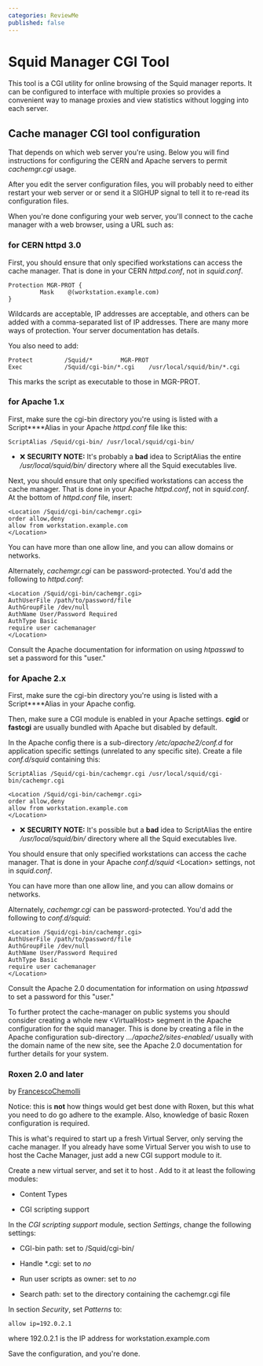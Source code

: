 ```yaml
---
categories: ReviewMe
published: false
---
```

# Squid Manager CGI Tool

This tool is a CGI utility for online browsing of the Squid manager
reports. It can be configured to interface with multiple proxies so
provides a convenient way to manage proxies and view statistics without
logging into each server.

## Cache manager CGI tool configuration

That depends on which web server you're using. Below you will find
instructions for configuring the CERN and Apache servers to permit
*cachemgr.cgi* usage.

After you edit the server configuration files, you will probably need to
either restart your web server or or send it a SIGHUP signal to tell it
to re-read its configuration files.

When you're done configuring your web server, you'll connect to the
cache manager with a web browser, using a URL such as:

*[](http://www.example.com/cgi-bin/cachemgr.cgi)*

### for CERN httpd 3.0

First, you should ensure that only specified workstations can access the
cache manager. That is done in your CERN *httpd.conf*, not in
*squid.conf*.

    Protection MGR-PROT {
             Mask    @(workstation.example.com)
    }

Wildcards are acceptable, IP addresses are acceptable, and others can be
added with a comma-separated list of IP addresses. There are many more
ways of protection. Your server documentation has details.

You also need to add:

    Protect         /Squid/*        MGR-PROT
    Exec            /Squid/cgi-bin/*.cgi    /usr/local/squid/bin/*.cgi

This marks the script as executable to those in MGR-PROT.

### for Apache 1.x

First, make sure the cgi-bin directory you're using is listed with a
Script****Alias in your Apache *httpd.conf* file like this:

    ScriptAlias /Squid/cgi-bin/ /usr/local/squid/cgi-bin/

  - :x:
    **SECURITY NOTE:** It's probably a **bad** idea to ScriptAlias the
    entire */usr/local/squid/bin/* directory where all the Squid
    executables live.

Next, you should ensure that only specified workstations can access the
cache manager. That is done in your Apache *httpd.conf*, not in
*squid.conf*. At the bottom of *httpd.conf* file, insert:

    <Location /Squid/cgi-bin/cachemgr.cgi>
    order allow,deny
    allow from workstation.example.com
    </Location>

You can have more than one allow line, and you can allow domains or
networks.

Alternately, *cachemgr.cgi* can be password-protected. You'd add the
following to *httpd.conf*:

    <Location /Squid/cgi-bin/cachemgr.cgi>
    AuthUserFile /path/to/password/file
    AuthGroupFile /dev/null
    AuthName User/Password Required
    AuthType Basic
    require user cachemanager
    </Location>

Consult the Apache documentation for information on using *htpasswd* to
set a password for this "user."

### for Apache 2.x

First, make sure the cgi-bin directory you're using is listed with a
Script****Alias in your Apache config.

Then, make sure a CGI module is enabled in your Apache settings.
**cgid** or **fastcgi** are usually bundled with Apache but disabled by
default.

In the Apache config there is a sub-directory */etc/apache2/conf.d* for
application specific settings (unrelated to any specific site). Create a
file *conf.d/squid* containing this:

    ScriptAlias /Squid/cgi-bin/cachemgr.cgi /usr/local/squid/cgi-bin/cachemgr.cgi
    
    <Location /Squid/cgi-bin/cachemgr.cgi>
    order allow,deny
    allow from workstation.example.com
    </Location>

  - :x:
    **SECURITY NOTE:** It's possible but a **bad** idea to ScriptAlias
    the entire */usr/local/squid/bin/* directory where all the Squid
    executables live.

You should ensure that only specified workstations can access the cache
manager. That is done in your Apache *conf.d/squid* \<Location\>
settings, not in *squid.conf*.

You can have more than one allow line, and you can allow domains or
networks.

Alternately, *cachemgr.cgi* can be password-protected. You'd add the
following to *conf.d/squid*:

    <Location /Squid/cgi-bin/cachemgr.cgi>
    AuthUserFile /path/to/password/file
    AuthGroupFile /dev/null
    AuthName User/Password Required
    AuthType Basic
    require user cachemanager
    </Location>

Consult the Apache 2.0 documentation for information on using *htpasswd*
to set a password for this "user."

To further protect the cache-manager on public systems you should
consider creating a whole new \<VirtualHost\> segment in the Apache
configuration for the squid manager. This is done by creating a file in
the Apache configuration sub-directory *.../apache2/sites-enabled/*
usually with the domain name of the new site, see the Apache 2.0
documentation for further details for your system.

### Roxen 2.0 and later

by
[FrancescoChemolli](/FrancescoChemolli)

Notice: this is **not** how things would get best done with Roxen, but
this what you need to do go adhere to the example. Also, knowledge of
basic Roxen configuration is required.

This is what's required to start up a fresh Virtual Server, only serving
the cache manager. If you already have some Virtual Server you wish to
use to host the Cache Manager, just add a new CGI support module to it.

Create a new virtual server, and set it to host
[](http://www.example.com/). Add to it at least the following modules:

  - Content Types

  - CGI scripting support

In the *CGI scripting support* module, section *Settings*, change the
following settings:

  - CGI-bin path: set to /Squid/cgi-bin/

  - Handle \*.cgi: set to *no*

  - Run user scripts as owner: set to *no*

  - Search path: set to the directory containing the cachemgr.cgi file

In section *Security*, set *Patterns* to:

    allow ip=192.0.2.1

where 192.0.2.1 is the IP address for workstation.example.com

Save the configuration, and you're done.
